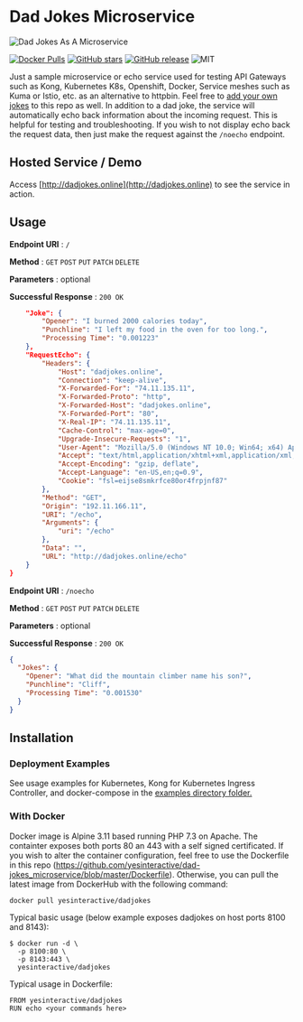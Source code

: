 # Dad Jokes Microservice #
![Dad Jokes As A Microservice](https://raw.githubusercontent.com/yesinteractive/dad-jokes_microservice/master/public/dadjokes-microservice.png)

[![Docker Pulls](https://img.shields.io/docker/pulls/yesinteractive/dadjokes?style=for-the-badge)](https://hub.docker.com/r/yesinteractive/dadjokes) 
[![GitHub stars](https://img.shields.io/github/stars/yesinteractive/dad-jokes_microservice?style=for-the-badge)](https://github.com/yesinteractive/dad-jokes_microservice) 
[![GitHub release](https://img.shields.io/github/release/yesinteractive/dad-jokes_microservice?style=for-the-badge)](https://github.com/yesinteractive/dad-jokes_microservice) 
![MIT](https://img.shields.io/badge/license-MIT-green?style=for-the-badge)



Just a sample microservice or echo service used for testing API Gateways such as Kong, Kubernetes K8s, Openshift, Docker, 
Service meshes such as Kuma or Istio, etc. as an alternative to httpbin. Feel free 
to [add your own jokes](https://github.com/yesinteractive/dad-jokes_microservice/blob/master/controllers/jokes.txt) 
to this repo as well. In addition to a dad joke, the service will automatically echo back information about the 
incoming request. This is helpful for testing and troubleshooting. If you wish to not display echo back the request 
data, then just make the request against the `/noecho` endpoint. 

## Hosted Service / Demo ##

Access [http://dadjokes.online](http://dadjokes.online) to see the service in action.

## Usage ##

**Endpoint URI** : `/`

**Method** : `GET` `POST` `PUT` `PATCH` `DELETE`

**Parameters** : optional

**Successful Response** : `200 OK`

```json
    "Joke": {
        "Opener": "I burned 2000 calories today",
        "Punchline": "I left my food in the oven for too long.",
        "Processing Time": "0.001223"
    },
    "RequestEcho": {
        "Headers": {
            "Host": "dadjokes.online",
            "Connection": "keep-alive",
            "X-Forwarded-For": "74.11.135.11",
            "X-Forwarded-Proto": "http",
            "X-Forwarded-Host": "dadjokes.online",
            "X-Forwarded-Port": "80",
            "X-Real-IP": "74.11.135.11",
            "Cache-Control": "max-age=0",
            "Upgrade-Insecure-Requests": "1",
            "User-Agent": "Mozilla/5.0 (Windows NT 10.0; Win64; x64) AppleWebKit/537.36 (KHTML, like Gecko) Chrome/83.0.4103.61 Safari/537.36",
            "Accept": "text/html,application/xhtml+xml,application/xml;q=0.9,image/webp,image/apng,*/*;q=0.8,application/signed-exchange;v=b3;q=0.9",
            "Accept-Encoding": "gzip, deflate",
            "Accept-Language": "en-US,en;q=0.9",
            "Cookie": "fsl=eijse8smkrfce80or4frpjnf87"
        },
        "Method": "GET",
        "Origin": "192.11.166.11",
        "URI": "/echo",
        "Arguments": {
            "uri": "/echo"
        },
        "Data": "",
        "URL": "http://dadjokes.online/echo"
    }
}
```

**Endpoint URI** : `/noecho`

**Method** : `GET` `POST` `PUT` `PATCH` `DELETE`

**Parameters** : optional

**Successful Response** : `200 OK`

```json
{
  "Jokes": {
    "Opener": "What did the mountain climber name his son?",
    "Punchline": "Cliff",
    "Processing Time": "0.001530"
  }
}
```

## Installation ##

### Deployment Examples ###

See usage examples for Kubernetes, Kong for Kubernetes Ingress Controller, and docker-compose in the [examples directory folder.](https://github.com/yesinteractive/dad-jokes_microservice/blob/master/examples)

### With Docker ###

Docker image is Alpine 3.11 based running PHP 7.3 on Apache. The containter exposes both ports 80 an 443 with a self signed certificated. If you wish to alter the container configuration, feel free to use the Dockerfile in this repo (https://github.com/yesinteractive/dad-jokes_microservice/blob/master/Dockerfile). Otherwise, you can pull the latest image from DockerHub with the following command:
```
docker pull yesinteractive/dadjokes
```
Typical basic usage (below example exposes dadjokes on host ports 8100 and 8143):

```
$ docker run -d \
  -p 8100:80 \
  -p 8143:443 \
  yesinteractive/dadjokes
```

Typical usage in Dockerfile:

```
FROM yesinteractive/dadjokes
RUN echo <your commands here>
```



